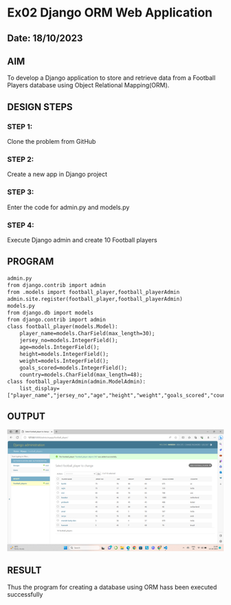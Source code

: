# Ex02 Django ORM Web Application
## Date: 18/10/2023

## AIM
To develop a Django application to store and retrieve data from a Football Players database using Object Relational Mapping(ORM).




## DESIGN STEPS

### STEP 1:
Clone the problem from GitHub

### STEP 2:
Create a new app in Django project

### STEP 3:
Enter the code for admin.py and models.py

### STEP 4:
Execute Django admin and create 10 Football players

## PROGRAM
```
admin.py
from django.contrib import admin
from .models import football_player,football_playerAdmin
admin.site.register(football_player,football_playerAdmin)
models.py
from django.db import models
from django.contrib import admin
class football_player(models.Model):
    player_name=models.CharField(max_length=30);
    jersey_no=models.IntegerField();
    age=models.IntegerField();
    height=models.IntegerField();
    weight=models.IntegerField();
    goals_scored=models.IntegerField();
    country=models.CharField(max_length=48);
class football_playerAdmin(admin.ModelAdmin):
    list_display=["player_name","jersey_no","age","height","weight","goals_scored","country"]

```

## OUTPUT
![Alt text](<Screenshot (4).png>)



## RESULT
Thus the program for creating a database using ORM hass been executed successfully

